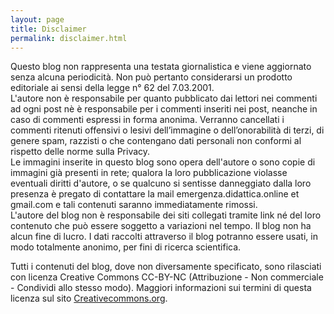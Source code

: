```yaml
---
layout: page
title: Disclaimer
permalink: disclaimer.html
---
```


Questo blog non rappresenta una testata giornalistica e viene aggiornato senza alcuna periodicità. Non può pertanto considerarsi un prodotto editoriale ai sensi della legge n° 62 del 7.03.2001.<br>
L'autore non è responsabile per quanto pubblicato dai lettori nei commenti ad ogni post nè è responsabile per i commenti inseriti nei post, neanche in caso di commenti espressi in forma anonima. Verranno cancellati i commenti ritenuti offensivi o lesivi dell’immagine o dell’onorabilità di terzi, di genere spam, razzisti o che contengano dati personali non conformi al rispetto delle norme sulla Privacy.<br>
Le immagini inserite in questo blog sono opera dell'autore o sono copie di immagini già presenti in rete; qualora la loro pubblicazione violasse eventuali diritti d'autore, o se qualcuno si sentisse danneggiato dalla loro presenza è pregato di contattare la mail emergenza.didattica.online et gmail.com e tali contenuti saranno immediatamente rimossi. <br>
L'autore del blog non è responsabile dei siti collegati tramite link né del loro contenuto che può essere soggetto a variazioni nel tempo.
Il blog non ha alcun fine di lucro. I dati raccolti attraverso il blog potranno essere usati, in modo totalmente anonimo, per fini di ricerca scientifica. <br>

Tutti i contenuti del blog, dove non diversamente specificato, sono rilasciati con licenza Creative Commons CC-BY-NC (Attribuzione - Non commerciale - Condividi allo stesso modo). Maggiori informazioni sui termini di questa licenza sul sito [Creativecommons.org](https://creativecommons.org/licenses/).
